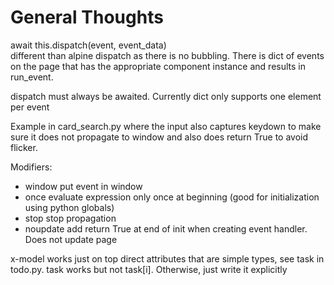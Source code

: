 # General Thoughts

await this.dispatch(event, event_data)  
different than alpine dispatch as there is no bubbling. There is dict of events on the page that has the appropriate component instance and results in run_event.

dispatch must always be awaited.
Currently dict only supports one element per event

Example in card_search.py where the input also captures keydown to make sure it does not propagate to window and also does return True to avoid flicker.

Modifiers: 
* window  put event in window
* once   evaluate expression only once at beginning (good for initialization using python globals)
* stop   stop propagation
* noupdate  add return True at end of init when creating event handler. Does not update page

x-model works just on top direct attributes that are simple types, see task in todo.py. task works but not task[i]. Otherwise, just write it explicitly
